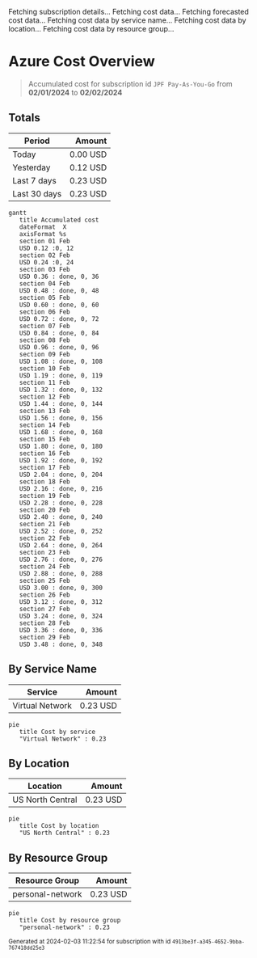 Fetching subscription details...
Fetching cost data...
Fetching forecasted cost data...
Fetching cost data by service name...
Fetching cost data by location...
Fetching cost data by resource group...
# Azure Cost Overview

> Accumulated cost for subscription id `JPF Pay-As-You-Go` from **02/01/2024** to **02/02/2024**

## Totals

|Period|Amount|
|---|---:|
|Today|0.00 USD|
|Yesterday|0.12 USD|
|Last 7 days|0.23 USD|
|Last 30 days|0.23 USD|

```mermaid
gantt
   title Accumulated cost
   dateFormat  X
   axisFormat %s
   section 01 Feb
   USD 0.12 :0, 12
   section 02 Feb
   USD 0.24 :0, 24
   section 03 Feb
   USD 0.36 : done, 0, 36
   section 04 Feb
   USD 0.48 : done, 0, 48
   section 05 Feb
   USD 0.60 : done, 0, 60
   section 06 Feb
   USD 0.72 : done, 0, 72
   section 07 Feb
   USD 0.84 : done, 0, 84
   section 08 Feb
   USD 0.96 : done, 0, 96
   section 09 Feb
   USD 1.08 : done, 0, 108
   section 10 Feb
   USD 1.19 : done, 0, 119
   section 11 Feb
   USD 1.32 : done, 0, 132
   section 12 Feb
   USD 1.44 : done, 0, 144
   section 13 Feb
   USD 1.56 : done, 0, 156
   section 14 Feb
   USD 1.68 : done, 0, 168
   section 15 Feb
   USD 1.80 : done, 0, 180
   section 16 Feb
   USD 1.92 : done, 0, 192
   section 17 Feb
   USD 2.04 : done, 0, 204
   section 18 Feb
   USD 2.16 : done, 0, 216
   section 19 Feb
   USD 2.28 : done, 0, 228
   section 20 Feb
   USD 2.40 : done, 0, 240
   section 21 Feb
   USD 2.52 : done, 0, 252
   section 22 Feb
   USD 2.64 : done, 0, 264
   section 23 Feb
   USD 2.76 : done, 0, 276
   section 24 Feb
   USD 2.88 : done, 0, 288
   section 25 Feb
   USD 3.00 : done, 0, 300
   section 26 Feb
   USD 3.12 : done, 0, 312
   section 27 Feb
   USD 3.24 : done, 0, 324
   section 28 Feb
   USD 3.36 : done, 0, 336
   section 29 Feb
   USD 3.48 : done, 0, 348
```

## By Service Name

|Service|Amount|
|---|---:|
|Virtual Network|0.23 USD|

```mermaid
pie
   title Cost by service
   "Virtual Network" : 0.23
```

## By Location

|Location|Amount|
|---|---:|
|US North Central|0.23 USD|

```mermaid
pie
   title Cost by location
   "US North Central" : 0.23
```

## By Resource Group

|Resource Group|Amount|
|---|---:|
|personal-network|0.23 USD|

```mermaid
pie
   title Cost by resource group
   "personal-network" : 0.23
```

<sup>Generated at 2024-02-03 11:22:54 for subscription with id `4913be3f-a345-4652-9bba-767418dd25e3`</sup>
